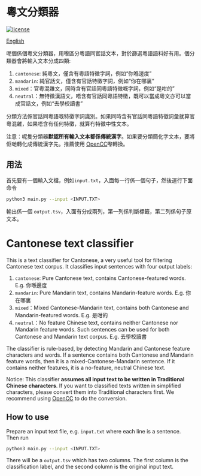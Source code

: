 # 粵文分類器

[![license](https://img.shields.io/github/license/DAVFoundation/captain-n3m0.svg?style=flat-square)](https://github.com/DAVFoundation/captain-n3m0/blob/master/LICENSE)

[English](https://github.com/CanCLID/cantonese-classifier#cantonese-text-classifier)

呢個係個粵文分類器，用嚟區分粵語同官話文本，對於篩選粵語語料好有用。個分類器會將輸入文本分成四類:

1. `cantonese`: 純粵文，僅含有粵語特徵字詞，例如“你喺邊度”
1. `mandarin`: 純官話文，僅含有官話特徵字詞，例如“你在哪裏”
1. `mixed`：官粵混雜文，同時含有官話同粵語特徵嘅字詞，例如“是咁的”
1. `neutral`：無特徵漢語文，唔含有官話同粵語特徵，既可以當成粵文亦可以當成官話文，例如“去學校讀書”

分類方法係官話同粵語嘅特徵字詞識別。如果同時含有官話同粵語特徵詞彙就算官粵混雜，如果唔含有任何特徵，就算冇特徵中性文本。

注意：呢隻分類器**默認所有輸入文本都係傳統漢字**。如果要分類簡化字文本，要將佢哋轉化成傳統漢字先。推薦使用 [OpenCC](https://github.com/BYVoid/OpenCC)嚟轉換。

## 用法

首先要有一個輸入文檔，例如`input.txt`，入面每一行係一個句子，然後運行下面命令

```bash
python3 main.py --input <INPUT.TXT>
```

輸出係一個 `output.tsv`，入面有分成兩列，第一列係判斷標籤，第二列係句子原文本。

# Cantonese text classifier

This is a text classifier for Cantonese, a very useful tool for filtering Cantonese text corpus. It classifies input sentences with four output labels:

1. `cantonese`: Pure Cantonese text, contains Cantonese-featured words. E.g. 你喺邊度
1. `mandarin`: Pure Mandarin text, contains Mandarin-feature words. E.g. 你在哪裏
1. `mixed`：Mixed Cantonese-Mandarin text, contains both Cantonese and Mandarin-featured words. E.g. 是咁的
1. `neutral`：No feature Chinese text, contains neither Cantonese nor Mandarin feature words. Such sentences can be used for both Cantonese and Mandarin text corpus. E.g. 去學校讀書

The classifier is rule-based, by detecting Mandarin and Cantonese feature characters and words. If a sentence contains both Cantonese and Mandarin feature words, then it is a mixed-Cantonese-Mandarin sentence. If it contains neither features, it is a no-feature, neutral Chinese text.

Notice: This classifier **assumes all input text to be written in Traditional Chinese characters**. If you want to classified texts written in simplified characters, please convert them into Traditional characters first. We recommend using [OpenCC](https://github.com/BYVoid/OpenCC) to do the conversion.

## How to use

Prepare an input text file, e.g. `input.txt` where each line is a sentence. Then run

```bash
python3 main.py --input <INPUT.TXT>
```

There will be a `output.tsv` which has two columns. The first column is the classification label, and the second column is the original input text.
